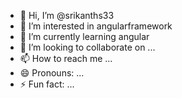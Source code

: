 - 👋 Hi, I’m @srikanths33
- 👀 I’m interested in angularframework
- 🌱 I’m currently learning angular
- 💞️ I’m looking to collaborate on ...
- 📫 How to reach me ...
- 😄 Pronouns: ...
- ⚡ Fun fact: ...

<!---
srikanths33/srikanths33 is a ✨ special ✨ repository because its `README.md` (this file) appears on your GitHub profile.
You can click the Preview link to take a look at your changes.
--->
